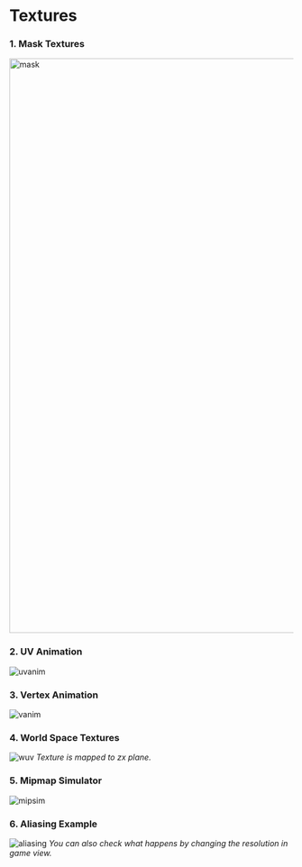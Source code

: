 # Textures
### 1. Mask Textures
<img width="1020" alt="mask" src="https://user-images.githubusercontent.com/61895947/215004197-d88cd838-3b25-4668-b984-71b08354f69b.png">

### 2. UV Animation
![uvanim](https://user-images.githubusercontent.com/61895947/215002626-42d35444-a986-4f6d-a406-4d6a18cb59ca.gif)

### 3. Vertex Animation
![vanim](https://user-images.githubusercontent.com/61895947/215002791-aec46c3c-8cb1-469c-8b27-15cc4ac0161e.gif)

### 4. World Space Textures
![wuv](https://user-images.githubusercontent.com/61895947/215002635-e39dc39d-2231-44b1-93ee-2be32084bb47.gif)
*Texture is mapped to zx plane.*

### 5. Mipmap Simulator
![mipsim](https://user-images.githubusercontent.com/61895947/215003782-64886c0c-3de3-4d89-b1ed-f50bfde1988f.gif)

### 6. Aliasing Example
![aliasing](https://user-images.githubusercontent.com/61895947/215004033-47d03a05-4c81-42b8-8220-2147356dc8b3.gif)
*You can also check what happens by changing the resolution in game view.*
